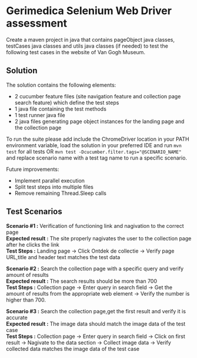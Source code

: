# Gerimedica Selenium Web Driver assessment
Create a maven project in java that contains pageObject java classes, testCases java classes and utils java classes (if needed) to test the following test cases in the website of Van Gogh Museum. 

## Solution

The solution contains the following elements:  
- 2 cucumber feature files (site navigation feature and collection page search feature) which define the test steps
- 1 java file containing the test methods
- 1 test runner java file 
- 2 java files generating page object instances for the landing page and the collection page

To run the suite please add include the ChromeDriver location in your PATH environment variable, load the solution in your preferred IDE and run `mvn test` for all tests   OR `mvn test -Dcucumber.filter.tags="@SCENARIO_NAME"` and replace scenario name with a test tag name to run a specific scenario.  

Future improvements:  
- Implement parallel execution  
- Split test steps into multiple files  
- Remove remaining Thread.Sleep calls

## Test Scenarios

**Scenario #1 :** Verification of functioning link and nagivation to the correct page  
**Expected result :** The site properly nagivates the user to the collection page after he clicks the link  
**Test Steps :** Landing page -> Click Ontdek de collectie -> Verify page URL,title and header text matches the test data

**Scenario #2 :** Search the collection page with a specific query and verify amount of results  
**Expected result :** The search results should be more than 700  
**Test Steps :** Collection page -> Enter query in search field -> Get the amount of results from the appropriate web element -> Verify the number is higher than 700.

**Scenario #3 :** Search the collection page,get the first result and verify it is accurate  
**Expected result :** The image data should match the image data of the test case   
**Test Steps :** Collection page -> Enter query in search field -> Click on first result -> Nagivate to the data section -> Collect image data -> Verify collected data matches the image data of the test case 





